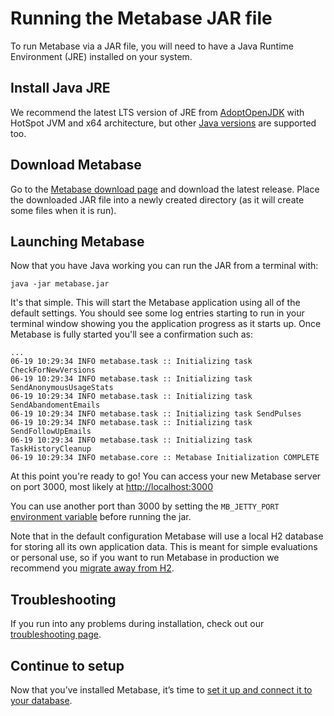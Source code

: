 # Running the Metabase JAR file

To run Metabase via a JAR file, you will need to have a Java Runtime Environment (JRE) installed on your system.

## Install Java JRE

We recommend the latest LTS version of JRE from [AdoptOpenJDK](https://adoptopenjdk.net/releases.html) with HotSpot JVM and x64 architecture, but other [Java versions](./java-versions.md) are supported too.

## Download Metabase

Go to the [Metabase download page](https://metabase.com/start/jar.html) and download the latest release. Place the downloaded JAR file into a newly created directory (as it will create some files when it is run).

## Launching Metabase

Now that you have Java working you can run the JAR from a terminal with:

    java -jar metabase.jar

It's that simple. This will start the Metabase application using all of the default settings. You should see some log entries starting to run in your terminal window showing you the application progress as it starts up. Once Metabase is fully started you'll see a confirmation such as:

    ...
    06-19 10:29:34 INFO metabase.task :: Initializing task CheckForNewVersions
    06-19 10:29:34 INFO metabase.task :: Initializing task SendAnonymousUsageStats
    06-19 10:29:34 INFO metabase.task :: Initializing task SendAbandomentEmails
    06-19 10:29:34 INFO metabase.task :: Initializing task SendPulses
    06-19 10:29:34 INFO metabase.task :: Initializing task SendFollowUpEmails
    06-19 10:29:34 INFO metabase.task :: Initializing task TaskHistoryCleanup
    06-19 10:29:34 INFO metabase.core :: Metabase Initialization COMPLETE

At this point you're ready to go! You can access your new Metabase server on port 3000, most likely at [http://localhost:3000](http://localhost:3000)

You can use another port than 3000 by setting the `MB_JETTY_PORT` [environment variable](./environment-variables.md) before running the jar.

Note that in the default configuration Metabase will use a local H2 database for storing all its own application data. This is meant for simple evaluations or personal use, so if you want to run Metabase in production we recommend you [migrate away from H2](./migrating-from-h2.md).

## Troubleshooting

If you run into any problems during installation, check out our [troubleshooting page](../troubleshooting-guide/running.md).

## Continue to setup

Now that you’ve installed Metabase, it’s time to [set it up and connect it to your database](../setting-up-metabase.md).


